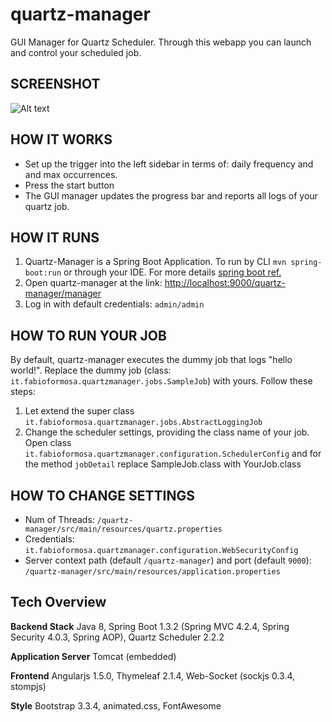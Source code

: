 # quartz-manager
GUI Manager for Quartz Scheduler.
Through this webapp you can launch and control your scheduled job.

## SCREENSHOT
![Alt text](http://www.fabioformosa.it/quartz-manager/quartz-manager-screenshot_800.png "Quartz Manager Screenshot")

## HOW IT WORKS
* Set up the trigger into the left sidebar in terms of: daily frequency and and max occurrences.
* Press the start button
* The GUI manager updates the progress bar and reports all logs of your quartz job.

## HOW IT RUNS
1. Quartz-Manager is a Spring Boot Application. To run by CLI  `mvn spring-boot:run` or through your IDE. For more details [spring boot ref.](http://docs.spring.io/spring-boot/docs/current/reference/html/using-boot-running-your-application.html)
1. Open quartz-manager at the link: [http://localhost:9000/quartz-manager/manager](http://localhost:9000/quartz-manager/manager)
1. Log in with default credentials: `admin/admin`

## HOW TO RUN YOUR JOB
By default, quartz-manager executes the dummy job that logs "hello world!".
Replace the dummy job (class: `it.fabioformosa.quartzmanager.jobs.SampleJob`) with yours. Follow these steps:

1. Let extend the super class `it.fabioformosa.quartzmanager.jobs.AbstractLoggingJob`
1. Change the scheduler settings, providing the class name of your job. Open class `it.fabioformosa.quartzmanager.configuration.SchedulerConfig` and for the method `jobDetail` replace SampleJob.class with YourJob.class

## HOW TO CHANGE SETTINGS
* Num of Threads: `/quartz-manager/src/main/resources/quartz.properties`
* Credentials: `it.fabioformosa.quartzmanager.configuration.WebSecurityConfig`
* Server context path (default `/quartz-manager`) and port (default `9000`): `/quartz-manager/src/main/resources/application.properties`

## Tech Overview

**Backend Stack** Java 8, Spring Boot 1.3.2 (Spring MVC 4.2.4, Spring Security 4.0.3, Spring AOP), Quartz Scheduler 2.2.2

**Application Server** Tomcat (embedded)

**Frontend** Angularjs 1.5.0, Thymeleaf 2.1.4, Web-Socket (sockjs 0.3.4, stompjs)

**Style** Bootstrap 3.3.4, animated.css, FontAwesome



